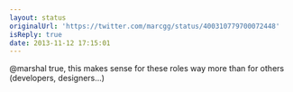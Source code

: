 ```yaml
---
layout: status
originalUrl: 'https://twitter.com/marcgg/status/400310779700072448'
isReply: true
date: 2013-11-12 17:15:01
---
```


@marshal true, this makes sense for these roles way more than for others (developers, designers...)
